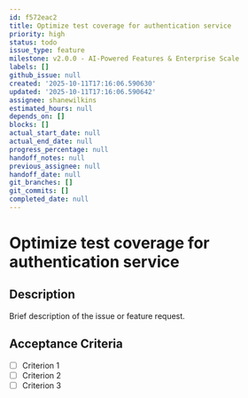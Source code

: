 ```yaml
---
id: f572eac2
title: Optimize test coverage for authentication service
priority: high
status: todo
issue_type: feature
milestone: v2.0.0 - AI-Powered Features & Enterprise Scale
labels: []
github_issue: null
created: '2025-10-11T17:16:06.590630'
updated: '2025-10-11T17:16:06.590642'
assignee: shanewilkins
estimated_hours: null
depends_on: []
blocks: []
actual_start_date: null
actual_end_date: null
progress_percentage: null
handoff_notes: null
previous_assignee: null
handoff_date: null
git_branches: []
git_commits: []
completed_date: null
---
```


# Optimize test coverage for authentication service

## Description

Brief description of the issue or feature request.

## Acceptance Criteria

- [ ] Criterion 1
- [ ] Criterion 2
- [ ] Criterion 3